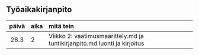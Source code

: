 ## Työaikakirjanpito

| päivä | aika | mitä tein  |
| :----:|:-----| :-----|
| 28.3 | 2 | Viikko 2: vaatimusmaarittely.md ja tuntikirjanpito.md luonti ja kirjoitus |
